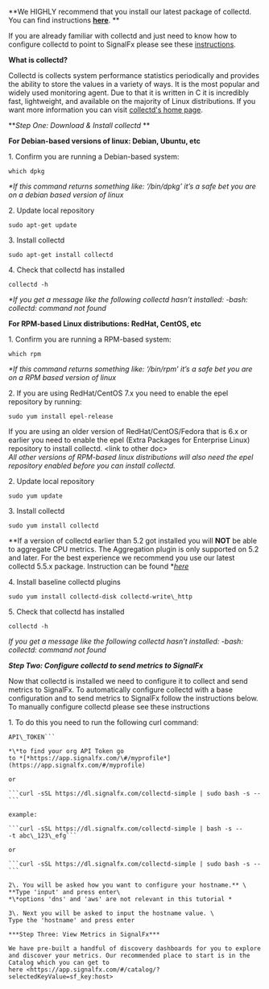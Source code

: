 **We HIGHLY recommend that you install our latest package of collectd.
You can find
instructions **[**here**](https://support.signalfx.com/hc/en-us/articles/205147119)**. **

If you are already familiar with collectd and just need to know how to
configure collectd to point to SignalFx please see
these [instructions](https://support.signalfx.com/hc/en-us/articles/201094025-Use-collectd). 

**What is collectd?**

Collectd is collects system performance statistics periodically and
provides the ability to store the values in a variety of ways. It is the
most popular and widely used monitoring agent. Due to that it is written
in C it is incredibly fast, lightweight, and available on the majority
of Linux distributions. If you want more information you can
visit [collectd's home page](https://collectd.org/). 

***Step One: Download & Install collectd* **

**For Debian-based versions of linux: Debian, Ubuntu, etc**

1\. Confirm you are running a Debian-based system:

```which dpkg```

*\*If this command returns something like: ‘/bin/dpkg’ it’s a safe bet
you are on a debian based version of linux*

2\. Update local repository

```sudo apt-get update```

3\. Install collectd 

```sudo apt-get install collectd```

4\. Check that collectd has installed

```collectd -h```

*\*If you get a message like the following collectd hasn’t
installed: -bash: collectd: command not found*

**For RPM-based Linux distributions: RedHat, CentOS, etc**

1\. Confirm you are running a RPM-based system:

```which rpm```

*\*If this command returns something like: ‘/bin/rpm’ it’s a safe bet
you are on a RPM based version of linux*

2\. If you are using RedHat/CentOS 7.x you need to enable the epel
repository by running:

```sudo yum install epel-release```

If you are using an older version of RedHat/CentOS/Fedora that is 6.x or
earlier you need to enable the epel (Extra Packages for Enterprise
Linux) repository to install collectd. &lt;link to other doc&gt;\
*All other versions of RPM-based linux distributions will also need the
epel repository enabled before you can install collectd.*

2\. Update local repository 

```sudo yum update```

3\. Install collectd 

```sudo yum install collectd```

*\*If a version of collectd earlier than 5.2 got installed you
will **NOT** be able to aggregate CPU metrics. The Aggregation plugin is
only supported on 5.2 and later. For the best experience we recommend
you use our latest collectd 5.5.x package. Instruction can be
found *[*here*](https://support.signalfx.com/hc/en-us/articles/205147119)

4\. Install baseline collectd plugins

```sudo yum install collectd-disk collectd-write\_http```

5\. Check that collectd has installed

```collectd -h```

*If you get a message like the following collectd hasn’t
installed: -bash: collectd: command not found*

***Step Two: Configure collectd to send metrics to SignalFx***

Now that collectd is installed we need to configure it to collect
and send metrics to SignalFx. To automatically configure collectd with a
base configuration and to send metrics to SignalFx follow the
instructions below. To manually configure collectd please see these
instructions

1\. To do this you need to run the following curl command:

```curl -sSL https://dl.signalfx.com/collectd-simple | bash -s -- -t
API\_TOKEN```

*\*to find your org API Token go
to *[*https://app.signalfx.com/\#/myprofile*](https://app.signalfx.com/#/myprofile) 

or

```curl -sSL https://dl.signalfx.com/collectd-simple | sudo bash -s --```

example:

```curl -sSL https://dl.signalfx.com/collectd-simple | bash -s --
-t abc\_123\_efg```

or

```curl -sSL https://dl.signalfx.com/collectd-simple | sudo bash -s --```

2\. You will be asked how you want to configure your hostname.** \
**Type 'input' and press enter\
*\*options 'dns' and 'aws' are not relevant in this tutorial *

3\. Next you will be asked to input the hostname value. \
Type the 'hostname' and press enter

***Step Three: View Metrics in SignalFx***

We have pre-built a handful of discovery dashboards for you to explore
and discover your metrics. Our recommended place to start is in the
Catalog which you can get to
here <https://app.signalfx.com/#/catalog/?selectedKeyValue=sf_key:host>

